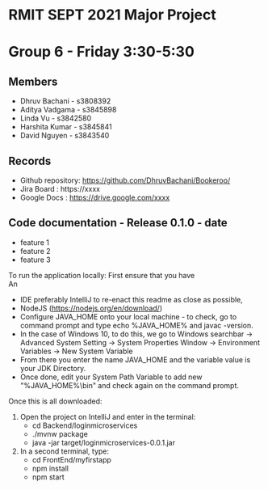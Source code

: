 # RMIT SEPT 2021 Major Project

# Group 6 - Friday 3:30-5:30

## Members
* Dhruv Bachani     - s3808392
* Aditya Vadgama    - s3845898
* Linda Vu          - s3842580
* Harshita Kumar    - s3845841 
* David Nguyen      - s3843540

## Records

* Github repository: https://github.com/DhruvBachani/Bookeroo/
* Jira Board : https://xxxx
* Google Docs : https://drive.google.com/xxxx

	
## Code documentation - Release 0.1.0 - date
* feature 1
* feature 2
* feature 3
  

To run the application locally:
First ensure that you have  
An 
- IDE preferably IntelliJ to re-enact this readme as close as possible, 
- NodeJS (https://nodejs.org/en/download/)
- Configure JAVA_HOME onto your local machine - to check, go to command prompt and type echo %JAVA_HOME% and javac -version. 
- 	In the case of Windows 10, to do this, we go to Windows searchbar -> Advanced System Setting -> System Properties Window -> Environment Variables -> New System Variable
- 	From there you enter the name JAVA_HOME and the variable value is your JDK Directory.
- 	Once done, edit your System Path Variable to add new "%JAVA_HOME%\bin" and check again on the command prompt.

Once this is all downloaded:
1. Open the project on IntelliJ and enter in the terminal:
	- cd Backend/loginmicroservices
	- ./mvnw package
	- java -jar target/loginmicroservices-0.0.1.jar
2. In a second terminal, type:
	- cd FrontEnd/myfirstapp
	- npm install
	- npm start
